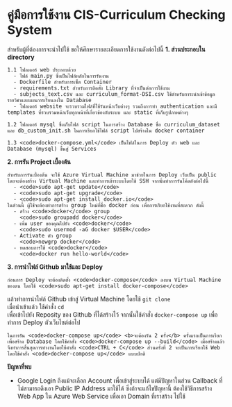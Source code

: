 # คู่มือการใช้งาน CIS-Curriculum Checking System

สำหรับผู้ที่ต้องการจะนำไปใช้ ขอให้ศึกษารายละเอียดการใช้งานดังต่อไปนี้
<b>1. ส่วนประกอบใน directory</b>

    1.1 โฟลเดอร์ web ประกอบด้วย
      - ไฟล์ main.py ซึ่งเป็นไฟล์หลักในการรันงาน
      - Dockerfile สำหรับการเซ็ต Container
      - requirements.txt สำหรับการติดตั้ง Library ที่จำเป็นต่อการใช้งาน
      - subjects_text.csv และ curriculum_format-DSI.csv ใช้สำหรับการะนำเข้าข้อมูลรายวิชาและแผนการเรียนลงใน Database
      - โฟลเดอร์ website จะรวบรวมไฟล์ที่ใช้รันหน้าเว็บต่างๆ รวมถึงการทำ authentication และมี templates ที่รวบรวมหน้าเว็บทุกหน้าที่เกี่ยวข้องกับระบบ และ static ที่เก็บรูปภาพต่างๆ

    1.2 โฟลเดอร์ mysql ซึ่งเก็บไฟล์ script ในการสร้าง Database ชื่อ curriculum_dataset และ db_custom_init.sh ในการเรียกใช้ไฟล์ script ไปสร้างใน docker container
  
    1.3 <code>docker-compose.yml</code> เป็นไฟล์ในการ Deploy ตัว web และ Database (mysql) ขึ้นสู่ Services

<b>2. การรัน Project เบื้องต้น</b>

    สำหรับการรันเบื้องต้น จะใช้ Azure Virtual Machine มาช่วยในการ Deploy เว็บเป็น public โดยจะต้องสร้าง Virtual Machine และทำการเข้าระบบโดยใช้ SSH จากนั้นทำการรันโค้ดดังต่อไปนี้
      - <code>sudo apt-get update</code>
      - <code>sudo apt-get upgrade</code>
      - <code>sudo apt-get install docker.io</code>
    ในส่วนนี้ ผู้ใช้จะต้องทำการสร้าง group ใหม่ที่ชื่อ docker ก่อน เพื่อการเรียกใช้งานที่สะดวก ดังนี้
      - สร้าง <code>docker</code> group
        <code>sudo groupadd docker</code>
      - เพิ่ม user ของคุณไปยัง <code>docker</code>
        <code>sudo usermod -aG docker $USER</code>
      - Activate ตัว group
        <code>newgrp docker</code>
      - ทดสอบการใช้ <code>docker</code>
        <code>docker run hello-world</code>
  
<b>3. การนำไฟล์ Github มาใช้และ Deploy</b>

    ก่อนการ Deploy จะต้องติดตั้ง <code>docker-compose</code> ลงบน Virtual Machine ของตน โดยใช้ <code>sudo apt-get install docker-compose</code>
แล้วทำการนำไฟล์ Github เข้าสู่ Virtual Machine โดยใช้ <code>git clone <Your Github Link></code> เมื่อนำเข้าแล้ว ใช้คำสั่ง <code>cd <Your Project Name></code> เพื่อเข้าไปยัง Reposity ของ Github ที่ได้สร้างไว้
จากนั้นใช้คำสั่ง <code>docker-compose up</code> เพื่อทำการ Deploy ตัวเว็บไซต์ต่อไป
  
    ในการรัน <code>docker-compose up</code> <b>จะต้องรัน 2 ครั้ง</b> ครั้งแรกเป็นการเรียกเพื่อสร้าง Database โดยใช้คำสั่ง <code>docker-compose up --build</code> เมื่อสร้างแล้ว จึงทำการสิ้นสุดการทำงานโดยใช้คำสั่ง <code>CTRL + C</code> ส่วนครั้งที่ 2 จะเป็นการเรียกใช้ Web โดยใช้คำสั่ง <code>docker-compose up</code> แบบปกติ
  
<b>ปัญหาที่พบ</b>
- Google Login ถึงแม้จะเลือก Account เพื่อเข้าสู่ระบบได้ แต่มีปัญหาในส่วน Callback ที่ไม่สามารถดึงเอา Public IP Address มาใช้ได้ ซึ่งถ้าจะแก้ไขปัญหานี้ ต้องใช้วิธีการสร้าง Web App ใน Azure Web Service เพื่อเอา Domain ที่เราสร้าง ไปใช้
